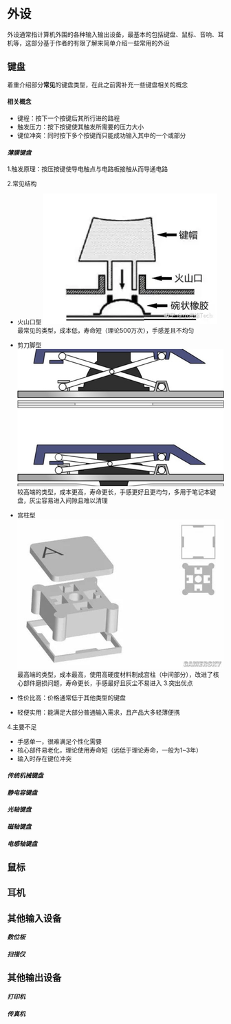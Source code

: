 # **外设**

外设通常指计算机外围的各种输入输出设备，最基本的包括键盘、鼠标、音响、耳机等，这部分基于作者的有限了解来简单介绍一些常用的外设

## 键盘

着重介绍部分**常见**的键盘类型，在此之前需补充一些键盘相关的概念

#### **相关概念**

* 键程：按下一个按键后其所行进的路程
* 触发压力：按下按键使其触发所需要的压力大小
* 键位冲突：同时按下多个按键而只能成功输入其中的一个或部分

#### *薄膜键盘*

1.触发原理：按压按键使导电触点与电路板接触从而导通电路

2.常见结构

* 火山口型
  ![alt text](v2-e21e5caad2e56062d6b420f25c41a09d_1440w.webp)
  最常见的类型，成本低，寿命短（理论500万次），手感差且不均匀
* 剪刀脚型
  ![](assets/20250207_111941_fa9be211c37d8ede1acfb438bfbc7798.jpeg)
  较高端的类型，成本更高，寿命更长，手感更好且更均匀，多用于笔记本键盘，灰尘容易进入间隙且难以清理
* 宫柱型
  ![alt text](unnamed.jpg)
  最高端的类型，成本最高，使用高硬度材料制成宫柱（中间部分），改进了核心部件磨损问题，寿命更长，手感最好且灰尘不易进入
3.突出优点

* 性价比高：价格通常低于其他类型的键盘
* 轻便实用：能满足大部分普通输入需求，且产品大多轻薄便携

4.主要不足

* 手感单一，很难满足个性化需要
* 核心部件易老化，理论使用寿命短（远低于理论寿命，一般为1~3年）
* 输入时存在键位冲突

#### *传统机械键盘*

#### *静电容键盘*

#### *光轴键盘*

#### *磁轴键盘*

#### *电感轴键盘*

## 鼠标

## 耳机

## 其他输入设备

#### *数位板*

#### *扫描仪*

## 其他输出设备

#### *打印机*

#### *传真机*
